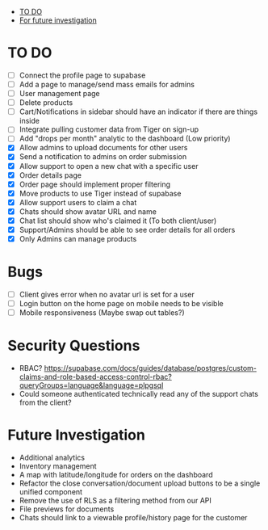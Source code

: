 <!--toc:start-->

- [TO DO](#to-do)
- [For future investigation](#for-future-investigation)
<!--toc:end-->

# TO DO

- [ ] Connect the profile page to supabase
- [ ] Add a page to manage/send mass emails for admins
- [ ] User management page
- [ ] Delete products
- [ ] Cart/Notifications in sidebar should have an indicator if there are things inside
- [ ] Integrate pulling customer data from Tiger on sign-up
- [ ] Add "drops per month" analytic to the dashboard (Low priority)
- [x] Allow admins to upload documents for other users
- [x] Send a notification to admins on order submission
- [x] Allow support to open a new chat with a specific user
- [x] Order details page
- [x] Order page should implement proper filtering
- [x] Move products to use Tiger instead of supabase
- [x] Allow support users to claim a chat
- [x] Chats should show avatar URL and name
- [x] Chat list should show who's claimed it (To both client/user)
- [x] Support/Admins should be able to see order details for all orders
- [x] Only Admins can manage products

# Bugs

- [ ] Client gives error when no avatar url is set for a user
- [ ] Login button on the home page on mobile needs to be visible
- [ ] Mobile responsiveness (Maybe swap out tables?)

# Security Questions

- RBAC? https://supabase.com/docs/guides/database/postgres/custom-claims-and-role-based-access-control-rbac?queryGroups=language&language=plpgsql
- Could someone authenticated technically read any of the support chats from the client?

# Future Investigation

- Additional analytics
- Inventory management
- A map with latitude/longitude for orders on the dashboard
- Refactor the close conversation/document upload buttons to be a single unified component
- Remove the use of RLS as a filtering method from our API
- File previews for documents
- Chats should link to a viewable profile/history page for the customer
